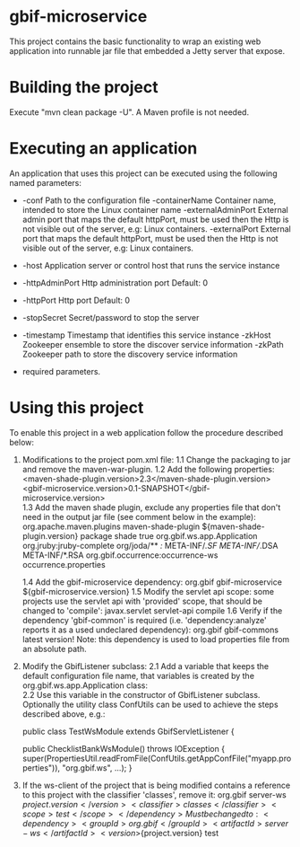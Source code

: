 gbif-microservice
=================

This project contains the basic functionality to wrap an existing web application into runnable jar file that embedded
a Jetty server that expose.

Building the project
=================
Execute "mvn clean package -U". A Maven profile is not needed.

Executing an application
=========================
An application that uses this project can be executed using the following named parameters:
  * -conf
       Path to the configuration file
    -containerName
       Container name, intended to store the Linux container name
    -externalAdminPort
       External admin port that maps the default httpPort, must be used then the
       Http is not visible out of the server, e.g: Linux containers.
    -externalPort
       External port that maps the default httpPort, must be used then the Http
       is not visible out of the server, e.g: Linux containers.
  * -host
       Application server or control host that runs the service instance
  * -httpAdminPort
       Http administration port
       Default: 0
  * -httpPort
       Http port
       Default: 0
  * -stopSecret
       Secret/password to stop the server
  * -timestamp
       Timestamp that identifies this service instance
    -zkHost
       Zookeeper ensemble to store the discover service information
    -zkPath
       Zookeeper path to store the discovery service information

* required parameters.

Using this project
==================
To enable this project in a web application follow the procedure described below:
 
1. Modifications to the project pom.xml file:
     1.1 Change the packaging to <packaging>jar</packaging>  and remove the maven-war-plugin.
     1.2 Add the following properties:
         <properties>
           <maven-shade-plugin.version>2.3</maven-shade-plugin.version>
           <gbif-microservice.version>0.1-SNAPSHOT</gbif-microservice.version>
         </properties>      
      1.3 Add the maven shade plugin, exclude any properties file that don't need in the output jar file (see comment below in the example):
         <plugin>
           <groupId>org.apache.maven.plugins</groupId>
           <artifactId>maven-shade-plugin</artifactId>
           <version>${maven-shade-plugin.version}</version>
           <executions>
             <execution>
               <phase>package</phase>
               <goals>
                 <goal>shade</goal>
               </goals>
               <configuration>
                 <createDependencyReducedPom>true</createDependencyReducedPom>
                 <transformers>
                   <transformer
                     implementation="org.apache.maven.plugins.shade.resource.ServicesResourceTransformer" />
                   <transformer
                     implementation="org.apache.maven.plugins.shade.resource.ManifestResourceTransformer">
                     <mainClass>org.gbif.ws.app.Application</mainClass>
                   </transformer>
                 </transformers>
                 <filters>
                   <filter>
                     <artifact>org.jruby:jruby-complete</artifact>
                     <excludes>
                       <exclude>org/joda/**</exclude>
                     </excludes>
                   </filter>
                   <filter>
                     <artifact>*:*</artifact>
                     <excludes>
                       <exclude>META-INF/*.SF</exclude>
                       <exclude>META-INF/*.DSA</exclude>
                       <exclude>META-INF/*.RSA</exclude>
                     </excludes>
                   </filter>
                   <filter>
                     <!--Exclude configuration file that are not required in the output jar file -->
                     <artifact>org.gbif.occurrence:occurrence-ws</artifact>
                     <excludes>
                       <exclude>occurrence.properties</exclude>
                     </excludes>
                   </filter>
                 </filters>
               </configuration>
             </execution>
           </executions>
         </plugin>
         
      1.4 Add the gbif-microservice dependency:
          <dependency>
            <groupId>org.gbif</groupId>
            <artifactId>gbif-microservice</artifactId>
            <version>${gbif-microservice.version}</version>
          </dependency>
      1.5 Modify the servlet api scope: some projects use the servlet api with 'provided' scope, that should be changed to 'compile':
          <dependency>
            <groupId>javax.servlet</groupId>
            <artifactId>servlet-api</artifactId>
            <scope>compile</scope>
          </dependency>
      1.6 Verify if the dependency 'gbif-common' is required (i.e. 'dependency:analyze' reports it as a used undeclared dependency):
          <dependency>
            <groupId>org.gbif</groupId>
            <artifactId>gbif-commons</artifactId>
            <scope>latest version!</scope>
          </dependency>
          Note: this dependency is used to load properties file from an absolute path.
         
 2. Modify the GbifListener subclass:
    2.1 Add a variable that keeps the default configuration file name, that variables is created by the org.gbif.ws.app.Application class:       
    2.2 Use this variable in the constructor of GbifListener subclass.
    Optionally the utility class ConfUtils can be used to achieve the steps described above, e.g.:
        
    public class TestWsModule extends GbifServletListener {

      public ChecklistBankWsModule() throws IOException {
        super(PropertiesUtil.readFromFile(ConfUtils.getAppConfFile("myapp.properties")), "org.gbif.ws", ...);
      }

 3. If the ws-client of the project that is being modified contains a reference to this project with the classifier 'classes', remove it:
    <dependency>
      <groupId>org.gbif</groupId>
      <artifactId>server-ws</artifactId>
      <version>${project.version}</version>
      <classifier>classes</classifier>
      <scope>test</scope>
    </dependency>
    Must be changed to:
    <dependency>
      <groupId>org.gbif</groupId>
      <artifactId>server-ws</artifactId>
      <version>${project.version}</version>
      <scope>test</scope>
    </dependency>
